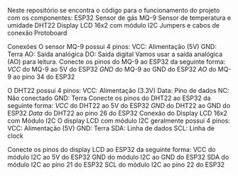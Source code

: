 Neste repositório se encontra o código para o funcionamento do projeto com os componentes:
ESP32
Sensor de gás MQ-9
Sensor de temperatura e umidade DHT22
Display LCD 16x2 com módulo I2C
Jumpers e cabos de conexão
Protoboard

Conexões
O sensor MQ-9 possui 4 pinos:
VCC: Alimentação (5V)
GND: Terra
AO: Saída analógica
DO: Saída digital
Vamos usar a saída analógica (AO) para leitura. Conecte os pinos do MQ-9 ao ESP32 da seguinte forma:
 *VCC* do MQ-9 ao 5V do ESP32
 *GND* do MQ-9 ao GND do ESP32
*AO* do MQ-9 ao pino 34 do ESP32

O DHT22 possui 4 pinos:
VCC: Alimentação (3.3V)
Data: Pino de dados
NC: Não conectado
GND: Terra
Conecte os pinos do DHT22 ao ESP32 da seguinte forma:
*VCC* do DHT22 ao 5V do ESP32
*GND* do DHT22 ao GND do ESP32
*Data* do DHT22 ao pino 26 do ESP32
Conexão do Display LCD 16x2 com Módulo I2C
O display LCD com módulo I2C geralmente possui 4 pinos:
VCC: Alimentação (5V)
GND: Terra
SDA: Linha de dados
SCL: Linha de clock



Conecte os pinos do display LCD ao ESP32 da seguinte forma:
VCC do módulo I2C ao 5V do ESP32
GND do módulo I2C ao GND do ESP32
SDA do módulo I2C ao pino 21 do ESP32
SCL do módulo I2C ao pino 22 do ESP32
